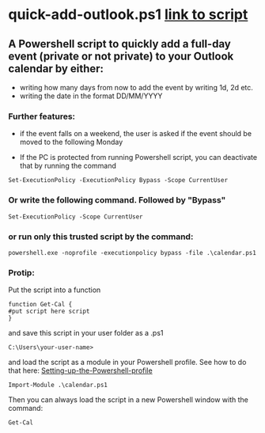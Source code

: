 # quick-add-outlook.ps1 [link to script](https://github.com/tvs-dk/quick-add-outlook/blob/main/calendar.ps1)
## A Powershell script to quickly add a full-day event (private or not private) to your Outlook calendar by either: 
 * writing how many days from now to add the event by writing 1d, 2d etc. 
 * writing the date in the format DD/MM/YYYY



### Further features:
* if the event falls on a weekend, the user is asked if the event should be moved to the following Monday

* If the PC is protected from running Powershell script, you can deactivate that by running the command
```
Set-ExecutionPolicy -ExecutionPolicy Bypass -Scope CurrentUser
```
### Or write the following command. Followed by "Bypass"
```
Set-ExecutionPolicy -Scope CurrentUser
```

### or run only this trusted script by the command:
```
powershell.exe -noprofile -executionpolicy bypass -file .\calendar.ps1
```

### Protip:
Put the script into a function

```
function Get-Cal {
#put script here script
}
```

and save this script in your user folder as a .ps1
```
C:\Users\your-user-name>
```
and load the script as a module in your Powershell profile. See how to do that here: [Setting-up-the-Powershell-profile](https://github.com/tvs-dk/Notes-for-Powershell/wiki/Setting-up-the-Powershell-profile)
```
Import-Module .\calendar.ps1
```
Then you can always load the script in a new Powershell window with the command:
```
Get-Cal
```
